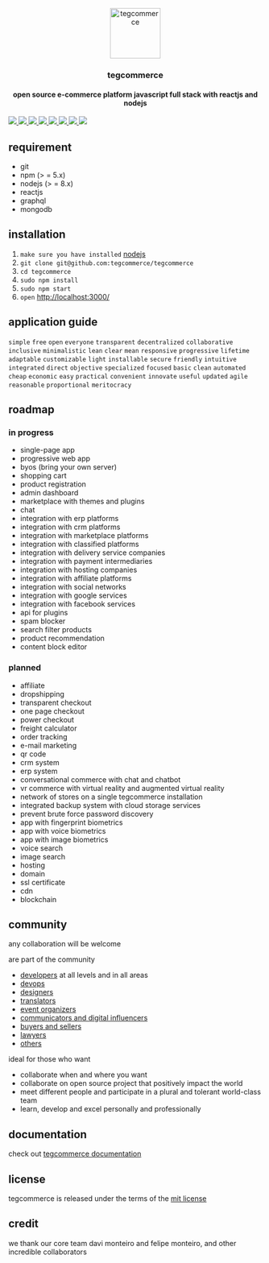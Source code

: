 <p align="center">
    <a href="https://tegcommerce.org/">
    <img src="https://github.com/tegcommerce/tegcommerce-website/blob/master/public/teg.png" alt="tegcommerce" width="100" height="100">
  </a>
</p>
<h3 align="center">tegcommerce</h3>
<h4 align="center">open source e-commerce platform javascript full stack with reactjs and nodejs</h4>

<div class="badges-holder">
  
  <a href="https://join.slack.com/t/tegcommerce/shared_invite/enQtNjE3MzkwNDYyMDM5LWU4MmRiNTM4ZGQxMzc3MTNmOTAwMDczNWVhMTdiNGM2M2IxYjI1M2JmNDlkMDM5MDY4M2ZhYzQ3Y2ViYTY3MDU">
	  <img src="https://img.shields.io/badge/slack-tegcommerce-green.svg?style=flat-square">
  </a>
	<a href="https://github.com/tegcommerce/tegcommerce/blob/master/LICENSE">
		<img src="https://img.shields.io/badge/license-MIT-%23373737.svg">
	</a>
  <a href="https://github.com/tegcommerce/tegcommerce/search?l=javascript">
  	<img src="https://img.shields.io/github/languages/top/tegcommerce/tegcommerce.svg">
	</a>
  <a href="https://github.com/tegcommerce/tegcommerce/commits/master">
		<img src="https://img.shields.io/github/last-commit/tegcommerce/tegcommerce.svg">
	</a>
  <a href="https://github.com/tegcommerce/tegcommerce/issues">
  	<img src="https://img.shields.io/github/issues-closed/tegcommerce/tegcommerce.svg">
	</a>
  <a href="https://github.com/tegcommerce/tegcommerce/pulls">
  	<img src="https://img.shields.io/github/issues-pr-closed/tegcommerce/tegcommerce.svg">
	</a>
  <a href="https://github.com/tegcommerce/tegcommerce/graphs/contributors">
  	<img src="https://img.shields.io/github/contributors/tegcommerce/tegcommerce.svg">
	</a>
  <a href="https://tegcommerce.org/">
  	<img src="https://img.shields.io/website/https/tegcommerce.org.svg">
	</a>
  </div>

## requirement
* git
* npm (> = 5.x)
* nodejs (> = 8.x)
* reactjs
* graphql
* mongodb

## installation
1. `make sure you have installed` [nodejs](https://nodejs.org/en/download/) 
1. `git clone git@github.com:tegcommerce/tegcommerce`
1. `cd tegcommerce`
1. `sudo npm install`
1. `sudo npm start`
1. `open` [http://localhost:3000/](http://localhost:3000)

## application guide
`simple` `free` `open` `everyone` `transparent` `decentralized` `collaborative` `inclusive` `minimalistic` `lean` `clear` `mean` `responsive` `progressive` `lifetime` `adaptable` `customizable` `light` `installable` `secure` `friendly` `intuitive` `integrated` `direct` `objective` `specialized` `focused` `basic` `clean` `automated` `cheap` `economic` `easy` `practical` `convenient` `innovate` `useful` `updated` `agile` `reasonable` `proportional` `meritocracy`

## roadmap

### in progress
* single-page app
* progressive web app
* byos (bring your own server)
* shopping cart
* product registration
* admin dashboard
* marketplace with themes and plugins
* chat
* integration with erp platforms
* integration with crm platforms
* integration with marketplace platforms
* integration with classified platforms
* integration with delivery service companies
* integration with payment intermediaries
* integration with hosting companies
* integration with affiliate platforms
* integration with social networks
* integration with google services
* integration with facebook services
* api for plugins
* spam blocker
* search filter products
* product recommendation
* content block editor

### planned
* affiliate
* dropshipping
* transparent checkout
* one page checkout
* power checkout
* freight calculator
* order tracking
* e-mail marketing
* qr code
* crm system
* erp system
* conversational commerce with chat and chatbot
* vr commerce with virtual reality and augmented virtual reality
* network of stores on a single tegcommerce installation
* integrated backup system with cloud storage services
* prevent brute force password discovery
* app with fingerprint biometrics
* app with voice biometrics
* app with image biometrics
* voice search
* image search
* hosting
* domain
* ssl certificate
* cdn
* blockchain

## community

any collaboration will be welcome

are part of the community
* [developers](https://join.slack.com/t/tegcommerce/shared_invite/enQtNjIzNDYxNTU4OTYwLWE2YTkxODg1ZDQxMDljMjAzNmVmNTNiOWFkOWZiNDk3NzcxZTQ0YjU4MDkxOTJlZDgzOGUzOTExYzUzNTFhYjI) at all levels and in all areas
* [devops](https://join.slack.com/t/tegcommerce/shared_invite/enQtNjIzNDYxNTU4OTYwLWE2YTkxODg1ZDQxMDljMjAzNmVmNTNiOWFkOWZiNDk3NzcxZTQ0YjU4MDkxOTJlZDgzOGUzOTExYzUzNTFhYjI)
* [designers](https://join.slack.com/t/tegcommerce/shared_invite/enQtNjIzNDYxNTU4OTYwLWE2YTkxODg1ZDQxMDljMjAzNmVmNTNiOWFkOWZiNDk3NzcxZTQ0YjU4MDkxOTJlZDgzOGUzOTExYzUzNTFhYjI)
* [translators](https://join.slack.com/t/tegcommerce/shared_invite/enQtNjIzNDYxNTU4OTYwLWE2YTkxODg1ZDQxMDljMjAzNmVmNTNiOWFkOWZiNDk3NzcxZTQ0YjU4MDkxOTJlZDgzOGUzOTExYzUzNTFhYjI)
* [event organizers](https://join.slack.com/t/tegcommerce/shared_invite/enQtNjIzNDYxNTU4OTYwLWE2YTkxODg1ZDQxMDljMjAzNmVmNTNiOWFkOWZiNDk3NzcxZTQ0YjU4MDkxOTJlZDgzOGUzOTExYzUzNTFhYjI)
* [communicators and digital influencers](https://join.slack.com/t/tegcommerce/shared_invite/enQtNjIzNDYxNTU4OTYwLWE2YTkxODg1ZDQxMDljMjAzNmVmNTNiOWFkOWZiNDk3NzcxZTQ0YjU4MDkxOTJlZDgzOGUzOTExYzUzNTFhYjI)
* [buyers and sellers](https://join.slack.com/t/tegcommerce/shared_invite/enQtNjIzNDYxNTU4OTYwLWE2YTkxODg1ZDQxMDljMjAzNmVmNTNiOWFkOWZiNDk3NzcxZTQ0YjU4MDkxOTJlZDgzOGUzOTExYzUzNTFhYjI)
* [lawyers](https://join.slack.com/t/tegcommerce/shared_invite/enQtNjIzNDYxNTU4OTYwLWE2YTkxODg1ZDQxMDljMjAzNmVmNTNiOWFkOWZiNDk3NzcxZTQ0YjU4MDkxOTJlZDgzOGUzOTExYzUzNTFhYjI)
* [others](https://join.slack.com/t/tegcommerce/shared_invite/enQtNjIzNDYxNTU4OTYwLWE2YTkxODg1ZDQxMDljMjAzNmVmNTNiOWFkOWZiNDk3NzcxZTQ0YjU4MDkxOTJlZDgzOGUzOTExYzUzNTFhYjI)

ideal for those who want

* collaborate when and where you want
* collaborate on open source project that positively impact the world
* meet different people and participate in a plural and tolerant world-class team
* learn, develop and excel personally and professionally

## documentation
check out [tegcommerce documentation](https://tegcommerce.org/documentation/)

## license
tegcommerce is released under the terms of the [mit license](https://opensource.org/licenses/MIT)

## credit
we thank our core team davi monteiro and felipe monteiro, and other incredible collaborators
